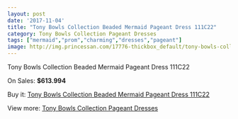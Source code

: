 ```yaml
---
layout: post
date: '2017-11-04'
title: "Tony Bowls Collection Beaded Mermaid Pageant Dress 111C22"
category: Tony Bowls Collection Pageant Dresses
tags: ["mermaid","prom","charming","dresses","pageant"]
image: http://img.princessan.com/17776-thickbox_default/tony-bowls-collection-beaded-mermaid-pageant-dress-111c22.jpg
---
```

Tony Bowls Collection Beaded Mermaid Pageant Dress 111C22

On Sales: **$613.994**
<a href="https://www.princessan.com/en/tony-bowls-collection-pageant-dresses/8318-tony-bowls-collection-beaded-mermaid-pageant-dress-111c22.html"><amp-img layout="responsive" width="600" height="600" src="//img.princessan.com/17776-thickbox_default/tony-bowls-collection-beaded-mermaid-pageant-dress-111c22.jpg" alt="Tony Bowls Collection Beaded Mermaid Pageant Dress 111C22 0" /></a>
<a href="https://www.princessan.com/en/tony-bowls-collection-pageant-dresses/8318-tony-bowls-collection-beaded-mermaid-pageant-dress-111c22.html"><amp-img layout="responsive" width="600" height="600" src="//img.princessan.com/17779-thickbox_default/tony-bowls-collection-beaded-mermaid-pageant-dress-111c22.jpg" alt="Tony Bowls Collection Beaded Mermaid Pageant Dress 111C22 1" /></a>
<a href="https://www.princessan.com/en/tony-bowls-collection-pageant-dresses/8318-tony-bowls-collection-beaded-mermaid-pageant-dress-111c22.html"><amp-img layout="responsive" width="600" height="600" src="//img.princessan.com/17778-thickbox_default/tony-bowls-collection-beaded-mermaid-pageant-dress-111c22.jpg" alt="Tony Bowls Collection Beaded Mermaid Pageant Dress 111C22 2" /></a>
<a href="https://www.princessan.com/en/tony-bowls-collection-pageant-dresses/8318-tony-bowls-collection-beaded-mermaid-pageant-dress-111c22.html"><amp-img layout="responsive" width="600" height="600" src="//img.princessan.com/17777-thickbox_default/tony-bowls-collection-beaded-mermaid-pageant-dress-111c22.jpg" alt="Tony Bowls Collection Beaded Mermaid Pageant Dress 111C22 3" /></a>

Buy it: [Tony Bowls Collection Beaded Mermaid Pageant Dress 111C22](https://www.princessan.com/en/tony-bowls-collection-pageant-dresses/8318-tony-bowls-collection-beaded-mermaid-pageant-dress-111c22.html "Tony Bowls Collection Beaded Mermaid Pageant Dress 111C22")

View more: [Tony Bowls Collection Pageant Dresses](https://www.princessan.com/en/66-tony-bowls-collection-pageant-dresses "Tony Bowls Collection Pageant Dresses")